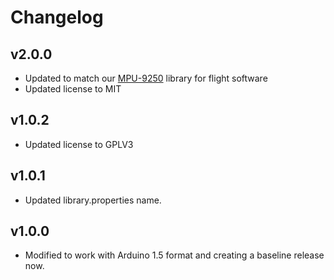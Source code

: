 # Changelog

## v2.0.0
- Updated to match our [MPU-9250](https://github.com/bolderflight/mpu9250) library for flight software
- Updated license to MIT

## v1.0.2
- Updated license to GPLV3

## v1.0.1
- Updated library.properties name.

## v1.0.0
- Modified to work with Arduino 1.5 format and creating a baseline release now.
